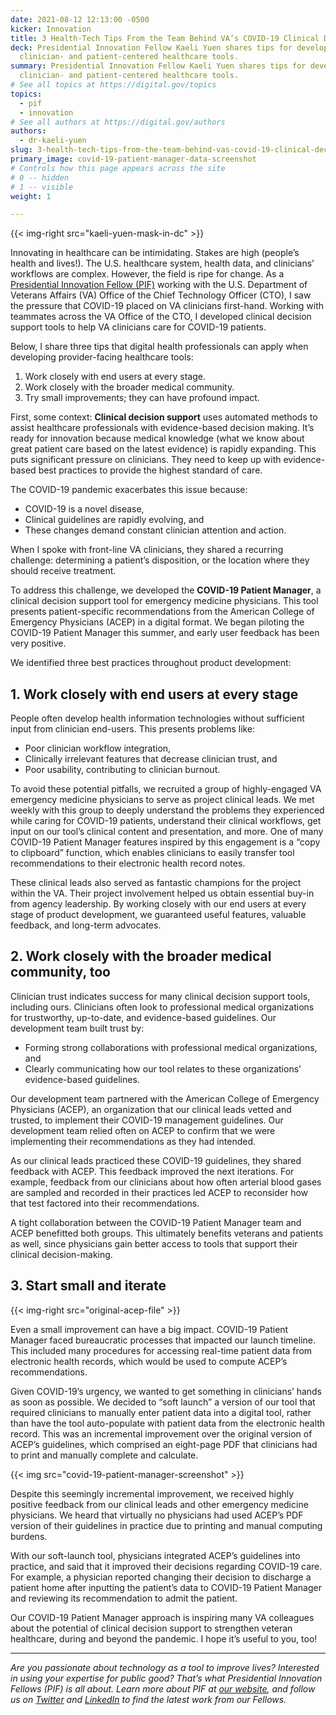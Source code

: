```yaml
---
date: 2021-08-12 12:13:00 -0500
kicker: Innovation
title: 3 Health-Tech Tips From the Team Behind VA’s COVID-19 Clinical Decision Tool
deck: Presidential Innovation Fellow Kaeli Yuen shares tips for developing
  clinician- and patient-centered healthcare tools.
summary: Presidential Innovation Fellow Kaeli Yuen shares tips for developing
  clinician- and patient-centered healthcare tools.
# See all topics at https://digital.gov/topics
topics:
  - pif
  - innovation
# See all authors at https://digital.gov/authors
authors:
  - dr-kaeli-yuen
slug: 3-health-tech-tips-from-the-team-behind-vas-covid-19-clinical-decision-tool
primary_image: covid-19-patient-manager-data-screenshot
# Controls how this page appears across the site
# 0 -- hidden
# 1 -- visible
weight: 1

---
```


{{< img-right src="kaeli-yuen-mask-in-dc" >}}

Innovating in healthcare can be intimidating. Stakes are high (people’s health and lives!). The U.S. healthcare system, health data, and clinicians’ workflows are complex. However, the field is ripe for change. As a [Presidential Innovation Fellow (PIF)](https://presidentialinnovationfellows.gov/fellows/kaeli-yuen/) working with the U.S. Department of Veterans Affairs (VA) Office of the Chief Technology Officer (CTO), I saw the pressure that COVID-19 placed on VA clinicians first-hand. Working with teammates across the VA Office of the CTO, I developed clinical decision support tools to help VA clinicians care for COVID-19 patients.

Below, I share three tips that digital health professionals can apply when developing provider-facing healthcare tools:

1. Work closely with end users at every stage.
2. Work closely with the broader medical community.
3. Try small improvements; they can have profound impact.

First, some context: **Clinical decision support** uses automated methods to assist healthcare professionals with evidence-based decision making. It’s ready for innovation because medical knowledge (what we know about great patient care based on the latest evidence) is rapidly expanding. This puts significant pressure on clinicians. They need to keep up with evidence-based best practices to provide the highest standard of care.

The COVID-19 pandemic exacerbates this issue because:

* COVID-19 is a novel disease,
* Clinical guidelines are rapidly evolving, and
* These changes demand constant clinician attention and action.

When I spoke with front-line VA clinicians, they shared a recurring challenge: determining a patient’s disposition, or the location where they should receive treatment.

To address this challenge, we developed the **COVID-19 Patient Manager**, a clinical decision support tool for emergency medicine physicians. This tool presents patient-specific recommendations from the American College of Emergency Physicians (ACEP) in a digital format. We began piloting the COVID-19 Patient Manager this summer, and early user feedback has been very positive.

We identified three best practices throughout product development:

## 1. Work closely with end users at every stage

People often develop health information technologies without sufficient input from clinician end-users. This presents problems like:

* Poor clinician workflow integration,
* Clinically irrelevant features that decrease clinician trust, and
* Poor usability, contributing to clinician burnout.

To avoid these potential pitfalls, we recruited a group of highly-engaged VA emergency medicine physicians to serve as project clinical leads. We met weekly with this group to deeply understand the problems they experienced while caring for COVID-19 patients, understand their clinical workflows, get input on our tool’s clinical content and presentation, and more. One of many COVID-19 Patient Manager features inspired by this engagement is a “copy to clipboard” function, which enables clinicians to easily transfer tool recommendations to their electronic health record notes.

These clinical leads also served as fantastic champions for the project within the VA. Their project involvement helped us obtain essential buy-in from agency leadership. By working closely with our end users at every stage of product development, we guaranteed useful features, valuable feedback, and long-term advocates.

## 2. Work closely with the broader medical community, too

Clinician trust indicates success for many clinical decision support tools, including ours. Clinicians often look to professional medical organizations for trustworthy, up-to-date, and evidence-based guidelines. Our development team built trust by:

* Forming strong collaborations with professional medical organizations, and
* Clearly communicating how our tool relates to these organizations’ evidence-based guidelines.

Our development team partnered with the American College of Emergency Physicians (ACEP), an organization that our clinical leads vetted and trusted, to implement their COVID-19 management guidelines. Our development team relied often on ACEP to confirm that we were implementing their recommendations as they had intended.

As our clinical leads practiced these COVID-19 guidelines, they shared feedback with ACEP. This feedback improved the next iterations. For example, feedback from our clinicians about how often arterial blood gases are sampled and recorded in their practices led ACEP to reconsider how that test factored into their recommendations.

A tight collaboration between the COVID-19 Patient Manager team and ACEP benefitted both groups. This ultimately benefits veterans and patients as well, since physicians gain better access to tools that support their clinical decision-making.

## 3. Start small and iterate

{{< img-right src="original-acep-file" >}}

Even a small improvement can have a big impact. COVID-19 Patient Manager faced bureaucratic processes that impacted our launch timeline. This included many procedures for accessing real-time patient data from electronic health records, which would be used to compute ACEP’s recommendations.

Given COVID-19’s urgency, we wanted to get something in clinicians’ hands as soon as possible. We decided to “soft launch” a version of our tool that required clinicians to manually enter patient data into a digital tool, rather than have the tool auto-populate with patient data from the electronic health record. This was an incremental improvement over the original version of ACEP’s guidelines, which comprised an eight-page PDF that clinicians had to print and manually complete and calculate.

{{< img src="covid-19-patient-manager-screenshot" >}}

Despite this seemingly incremental improvement, we received highly positive feedback from our clinical leads and other emergency medicine physicians. We heard that virtually no physicians had used ACEP’s PDF version of their guidelines in practice due to printing and manual computing burdens.

With our soft-launch tool, physicians integrated ACEP’s guidelines into practice, and said that it improved their decisions regarding COVID-19 care. For example, a physician reported changing their decision to discharge a patient home after inputting the patient’s data to COVID-19 Patient Manager and reviewing its recommendation to admit the patient.

Our COVID-19 Patient Manager approach is inspiring many VA colleagues about the potential of clinical decision support to strengthen veteran healthcare, during and beyond the pandemic. I hope it’s useful to you, too!

---

*Are you passionate about technology as a tool to improve lives? Interested in using your expertise for public good? That’s what Presidential Innovation Fellows (PIF) is all about. Learn more about PIF at [our website](https://pif.gov), and follow us on [Twitter](https://twitter.com/PIFgov) and [LinkedIn](https://www.linkedin.com/company/white-house-presidential-innovation-fellows/) to find the latest work from our Fellows.*
